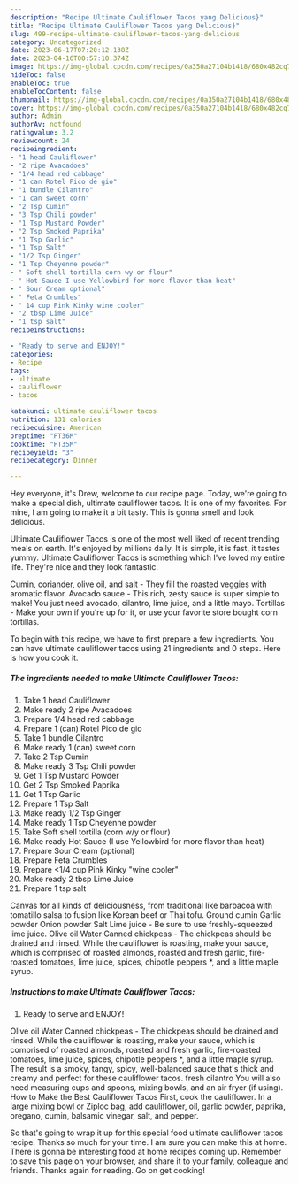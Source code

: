 ```yaml
---
description: "Recipe Ultimate Cauliflower Tacos yang Delicious}"
title: "Recipe Ultimate Cauliflower Tacos yang Delicious}"
slug: 499-recipe-ultimate-cauliflower-tacos-yang-delicious
category: Uncategorized
date: 2023-06-17T07:20:12.138Z
date: 2023-04-16T00:57:10.374Z
image: https://img-global.cpcdn.com/recipes/0a350a27104b1418/680x482cq70/ultimate-cauliflower-tacos-recipe-main-photo.jpg
hideToc: false
enableToc: true
enableTocContent: false
thumbnail: https://img-global.cpcdn.com/recipes/0a350a27104b1418/680x482cq70/ultimate-cauliflower-tacos-recipe-main-photo.jpg
cover: https://img-global.cpcdn.com/recipes/0a350a27104b1418/680x482cq70/ultimate-cauliflower-tacos-recipe-main-photo.jpg
author: Admin
authorAv: notfound
ratingvalue: 3.2
reviewcount: 24
recipeingredient:
- "1 head Cauliflower"
- "2 ripe Avacadoes"
- "1/4 head red cabbage"
- "1 can Rotel Pico de gio"
- "1 bundle Cilantro"
- "1 can sweet corn"
- "2 Tsp Cumin"
- "3 Tsp Chili powder"
- "1 Tsp Mustard Powder"
- "2 Tsp Smoked Paprika"
- "1 Tsp Garlic"
- "1 Tsp Salt"
- "1/2 Tsp Ginger"
- "1 Tsp Cheyenne powder"
- " Soft shell tortilla corn wy or flour"
- " Hot Sauce I use Yellowbird for more flavor than heat"
- " Sour Cream optional"
- " Feta Crumbles"
- " 14 cup Pink Kinky wine cooler"
- "2 tbsp Lime Juice"
- "1 tsp salt"
recipeinstructions:

- "Ready to serve and ENJOY!"
categories:
- Recipe
tags:
- ultimate
- cauliflower
- tacos

katakunci: ultimate cauliflower tacos 
nutrition: 131 calories
recipecuisine: American
preptime: "PT36M"
cooktime: "PT35M"
recipeyield: "3"
recipecategory: Dinner

---
```



Hey everyone, it's Drew, welcome to our recipe page. Today, we're going to make a special dish, ultimate cauliflower tacos. It is one of my favorites. For mine, I am going to make it a bit tasty. This is gonna smell and look delicious.

Ultimate Cauliflower Tacos is one of the most well liked of recent trending meals on earth. It's enjoyed by millions daily. It is simple, it is fast, it tastes yummy. Ultimate Cauliflower Tacos is something which I've loved my entire life. They're nice and they look fantastic.

Cumin, coriander, olive oil, and salt - They fill the roasted veggies with aromatic flavor. Avocado sauce - This rich, zesty sauce is super simple to make! You just need avocado, cilantro, lime juice, and a little mayo. Tortillas - Make your own if you&#39;re up for it, or use your favorite store bought corn tortillas.


To begin with this recipe, we have to first prepare a few ingredients. You can have ultimate cauliflower tacos using 21 ingredients and 0 steps. Here is how you cook it.

<!--inarticleads1-->

##### The ingredients needed to make Ultimate Cauliflower Tacos:

1. Take 1 head Cauliflower
1. Make ready 2 ripe Avacadoes
1. Prepare 1/4 head red cabbage
1. Prepare 1 (can) Rotel Pico de gio
1. Take 1 bundle Cilantro
1. Make ready 1 (can) sweet corn
1. Take 2 Tsp Cumin
1. Make ready 3 Tsp Chili powder
1. Get 1 Tsp Mustard Powder
1. Get 2 Tsp Smoked Paprika
1. Get 1 Tsp Garlic
1. Prepare 1 Tsp Salt
1. Make ready 1/2 Tsp Ginger
1. Make ready 1 Tsp Cheyenne powder
1. Take  Soft shell tortilla (corn w/y or flour)
1. Make ready  Hot Sauce (I use Yellowbird for more flavor than heat)
1. Prepare  Sour Cream (optional)
1. Prepare  Feta Crumbles
1. Prepare  &lt;1/4 cup Pink Kinky &#34;wine cooler&#34;
1. Make ready 2 tbsp Lime Juice
1. Prepare 1 tsp salt


Canvas for all kinds of deliciousness, from traditional like barbacoa with tomatillo salsa to fusion like Korean beef or Thai tofu. Ground cumin Garlic powder Onion powder Salt Lime juice - Be sure to use freshly-squeezed lime juice. Olive oil Water Canned chickpeas - The chickpeas should be drained and rinsed. While the cauliflower is roasting, make your sauce, which is comprised of roasted almonds, roasted and fresh garlic, fire-roasted tomatoes, lime juice, spices, chipotle peppers *, and a little maple syrup. 

<!--inarticleads2-->

##### Instructions to make Ultimate Cauliflower Tacos:


1. Ready to serve and ENJOY!

Olive oil Water Canned chickpeas - The chickpeas should be drained and rinsed. While the cauliflower is roasting, make your sauce, which is comprised of roasted almonds, roasted and fresh garlic, fire-roasted tomatoes, lime juice, spices, chipotle peppers *, and a little maple syrup. The result is a smoky, tangy, spicy, well-balanced sauce that&#39;s thick and creamy and perfect for these cauliflower tacos. fresh cilantro You will also need measuring cups and spoons, mixing bowls, and an air fryer (if using). How to Make the Best Cauliflower Tacos First, cook the cauliflower. In a large mixing bowl or Ziploc bag, add cauliflower, oil, garlic powder, paprika, oregano, cumin, balsamic vinegar, salt, and pepper. 

So that's going to wrap it up for this special food ultimate cauliflower tacos recipe. Thanks so much for your time. I am sure you can make this at home. There is gonna be interesting food at home recipes coming up. Remember to save this page on your browser, and share it to your family, colleague and friends. Thanks again for reading. Go on get cooking!
